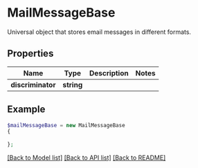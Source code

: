# MailMessageBase

Universal object that stores email messages in different formats.

## Properties
Name | Type | Description | Notes
---- | ---- | ----------- | -----
**discriminator** | **string** |  | 



## Example
```php
$mailMessageBase = new MailMessageBase
{
    
};
```


[[Back to Model list]](README.md#documentation-for-models) [[Back to API list]](README.md#documentation-for-api-endpoints) [[Back to README]](README.md)


